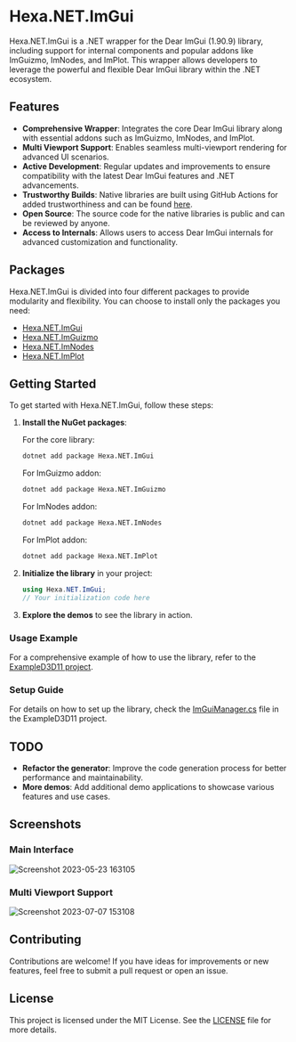 # Hexa.NET.ImGui 

Hexa.NET.ImGui is a .NET wrapper for the Dear ImGui (1.90.9) library, including support for internal components and popular addons like ImGuizmo, ImNodes, and ImPlot. This wrapper allows developers to leverage the powerful and flexible Dear ImGui library within the .NET ecosystem.

## Features

- **Comprehensive Wrapper**: Integrates the core Dear ImGui library along with essential addons such as ImGuizmo, ImNodes, and ImPlot.
- **Multi Viewport Support**: Enables seamless multi-viewport rendering for advanced UI scenarios.
- **Active Development**: Regular updates and improvements to ensure compatibility with the latest Dear ImGui features and .NET advancements.
- **Trustworthy Builds**: Native libraries are built using GitHub Actions for added trustworthiness and can be found [here](https://github.com/HexaEngine/Hexa.NET.ImGui/actions).
- **Open Source**: The source code for the native libraries is public and can be reviewed by anyone.
- **Access to Internals**: Allows users to access Dear ImGui internals for advanced customization and functionality.

## Packages

Hexa.NET.ImGui is divided into four different packages to provide modularity and flexibility. You can choose to install only the packages you need:

- [Hexa.NET.ImGui](https://www.nuget.org/packages/Hexa.NET.ImGui/)
- [Hexa.NET.ImGuizmo](https://www.nuget.org/packages/Hexa.NET.ImGuizmo/)
- [Hexa.NET.ImNodes](https://www.nuget.org/packages/Hexa.NET.ImNodes/)
- [Hexa.NET.ImPlot](https://www.nuget.org/packages/Hexa.NET.ImPlot/)

## Getting Started

To get started with Hexa.NET.ImGui, follow these steps:

1. **Install the NuGet packages**:

    For the core library:
    ```bash
    dotnet add package Hexa.NET.ImGui
    ```

    For ImGuizmo addon:
    ```bash
    dotnet add package Hexa.NET.ImGuizmo
    ```

    For ImNodes addon:
    ```bash
    dotnet add package Hexa.NET.ImNodes
    ```

    For ImPlot addon:
    ```bash
    dotnet add package Hexa.NET.ImPlot
    ```

2. **Initialize the library** in your project:
    ```csharp
    using Hexa.NET.ImGui;
    // Your initialization code here
    ```

3. **Explore the demos** to see the library in action.

### Usage Example

For a comprehensive example of how to use the library, refer to the [ExampleD3D11 project](https://github.com/HexaEngine/Hexa.NET.ImGui/blob/master/ExampleD3D11/).

### Setup Guide

For details on how to set up the library, check the [ImGuiManager.cs](https://github.com/HexaEngine/Hexa.NET.ImGui/blob/master/ExampleD3D11/ImGuiDemo/ImGuiManager.cs) file in the ExampleD3D11 project.

## TODO

- **Refactor the generator**: Improve the code generation process for better performance and maintainability.
- **More demos**: Add additional demo applications to showcase various features and use cases.

## Screenshots

### Main Interface
![Screenshot 2023-05-23 163105](https://github.com/JunaMeinhold/HexaEngine.ImGui/assets/46632782/e15288c5-e0f1-4feb-8589-abd2ca92fffb)

### Multi Viewport Support
![Screenshot 2023-07-07 153108](https://github.com/JunaMeinhold/HexaEngine.ImGui/assets/46632782/efb715f8-2dee-4bd2-8fa5-d1bc2195129a)

## Contributing

Contributions are welcome! If you have ideas for improvements or new features, feel free to submit a pull request or open an issue.

## License

This project is licensed under the MIT License. See the [LICENSE](LICENSE) file for more details.
